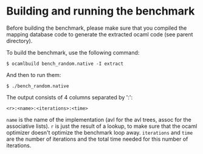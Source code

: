 # Building and running the benchmark

Before building the benchmark, please make sure that you compiled the mapping database 
code to generate the extracted ocaml code (see parent directory).

To build the benchmark, use the following command:

```
$ ocamlbuild bench_random.native -I extract 
```

And then to run them:

```
$ ./bench_random.native
```

The output consists of 4 columns separated by ':':

```
<r>:<name>:<iterations>:<time>
```

`name` is the name of the implementation (avl for the avl trees, assoc for the associative 
lists). `r` is just the result of a lookup, to make sure that the ocaml optimizer 
doesn't optimize the benchmark loop away. `iterations` and `time` are the number of 
iterations and the total time needed for this number of iterations.
